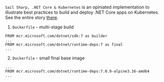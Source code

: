 `Sail Sharp, .NET Core & Kubernetes` is an opiniated implementation to illustrate best practices to build and deploy .NET Core apps on Kubernetes. See the entire story [there]().

1. `Dockerfile` - multi-stage build

```
FROM mcr.microsoft.com/dotnet/sdk:7 as builder
...
FROM mcr.microsoft.com/dotnet/runtime-deps:7 as final
...
```

2. `Dockerfile` - small final base image

```
...
FROM mcr.microsoft.com/dotnet/runtime-deps:7.0.0-alpine3.16-amd64
...
```

